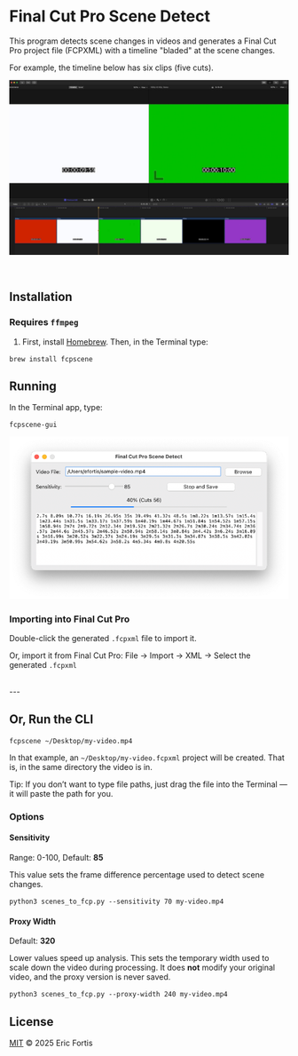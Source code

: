 # Final Cut Pro Scene Detect

This program detects scene changes in videos and generates a Final Cut
Pro project file (FCPXML) with a timeline "bladed" at the scene changes.

For example, the timeline below has six clips (five cuts).

![](./README-example.jpg)


<br>

## Installation

### Requires `ffmpeg`

1. First, install [Homebrew](https://brew.sh). Then, in the Terminal type:

```shell
brew install fcpscene
```

## Running
In the Terminal app, type:

```shell
fcpscene-gui
```

![](README-gui.png)

### Importing into Final Cut Pro
Double-click the generated `.fcpxml` file to import it.

Or, import it from Final Cut Pro: File &rarr; Import &rarr; XML &rarr;  Select the generated `.fcpxml`

<br>
---



## Or, Run the CLI

```shell
fcpscene ~/Desktop/my-video.mp4
```

In that example, an `~/Desktop/my-video.fcpxml` project will
be created. That is, in the same directory the video is in.

Tip: If you don’t want to type file paths, just drag the
file into the Terminal — it will paste the path for you.



### Options

#### Sensitivity
Range: 0-100, Default: **85**

This value sets the frame difference percentage used to detect scene changes.

```shell
python3 scenes_to_fcp.py --sensitivity 70 my-video.mp4
```

#### Proxy Width
Default: **320**

Lower values speed up analysis. This sets the temporary width
used to scale down the video during processing. It does **not**
modify your original video, and the proxy version is never saved.

```shell
python3 scenes_to_fcp.py --proxy-width 240 my-video.mp4
```

## License

[MIT](LICENSE) © 2025 Eric Fortis
